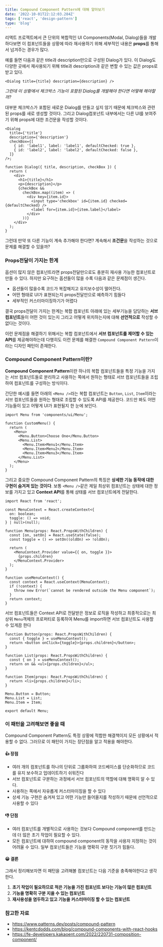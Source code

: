 ```yaml
---
title: Compound Component Pattern에 대해 알아보기
date: '2022-10-01T22:12:03.284Z'
tags: ['react', 'design-pattern']
type: 'blog'
---
```


리액트 프로젝트에서 큰 단위의 복합적인 UI Components(Modal, Dialog)들을 개발하다보면 이 컴포넌트들을 상황에 따라 재사용하기 위해 세부적인 내용은 **props**를 통해서 넘겨주는 경우가 많다.

예를 들면 다음과 같은 title과 description만으로 구성된 Dialog가 있다. 이 Dialog도 다양한 곳에서 재사용되기 위해 title과 description과 같은 변할 수 있는 값은 props로 받고 있다.

```tsx
<Dialog title={title} description={description} />
```

_그런데 이 상황에서 체크박스 기능이 포함된 Dialog를 개발해야 한다면 어떻해 해야할까?_

대부분 체크박스가 포함된 새로운 Dialog를 만들고 싶지 않기 때문에 체크박스와 관련된 props를 새로 생성할 것이다. 그리고 Dialog컴포넌트 내부에서는 다른 UI를 보여주기 위해 props에 대한 조건문을 작성할 것이다.

```tsx{4-7,15-21}
<Dialog
  title={'title'}
  description={'description'}
  checkBox={[
    { id: 'label1', label: 'label1', defaultChecked: true },
    { id: 'label2', label: 'label2', defaultChecked: false },
  ]}
/>;

function Dialog({ title, description, checkBox }) {
  return (
    <div>
      <h1>{title}</h1>
      <p>{description}</p>
      {checkBox &&
        checkBox.map((item) => (
          <div key={item.id}>
            <input type='checkbox' id={item.id} checked={defaultChecked} />
            <label for={item.id}>{item.label}</label>
          </div>
        ))}
    </div>
  );
}
```

그런데 만약 또 다른 기능이 계속 추가해야 한다면? 계속해서 **조건문**을 작성하는 것으로 문제를 해결할 수 있을까?

### Props전달이 가지는 한계

옵션이 많지 않은 컴포넌트라면 props전달만으로도 충분히 재사용 가능한 컴포넌트로 만들 수 있다. 하지만 요구하는 옵션들이 많을 수록 다음과 같은 문제점이 생긴다.

- 옵션들이 많을수록 코드가 복잡해지고 유지보수성이 떨어진다.
- 어떤 형태로 UI가 표현되는지 props전달만으로 예측하기 힘들다
- 세부적인 커스터마이징하기가 어렵다

결국 props전달이 가지는 한계는 복합 컴포넌트 아래에 있는 세부기능을 담당하는 **서브 컴포넌트**들이 어떤 것이 있는지 그리고 어떻게 위치하는지에 대해 **선언적으로** 작성할 수 없다는 것이다.

이런 문제점을 해결하기 위해서는 복합 컴포넌트에서 **서브 컴포넌트를 제어할 수 있는 API**를 제공해야하는데 다행히도 이런 문제를 해결한 `Compound Component Pattern`이라는 디자인 패턴이 존재한다.

### Compound Component Pattern이란?

**Compound Component Pattern**이란 하나의 복합 컴포넌트들을 특정 기능을 가지는 서브 컴포넌트들로 분리하고 사용하는 쪽에서 원하는 형태로 서브 컴포넌트들을 조립하여 컴포넌트를 구성하는 방식이다.

간단한 예시를 들면 아래의 `<Menu />`라는 복합 컴포넌트는 `Button`, `List`, `Item`이라는 서브 컴포넌트들을 원하는 형태로 조립할 수 있도록 API를 제공한다. 코드만 봐도 어떤 기능들이 있고 어떻게 UI가 표현될지 한 눈에 보인다.

```tsx
import Menu from 'components/ui/Menu';

function CustomMenu() {
  return (
    <Menu>
      <Menu.Button>Choose One</Menu.Button>
      <Menu.List>
        <Menu.Item>Menu1</Menu.Item>
        <Menu.Item>Menu2</Menu.Item>
        <Menu.Item>Menu3</Menu.Item>
      </Menu.List>
    </Menu>
  );
}
```

그리고 중요한 Compound Component Pattern의 특징은 **상세한 기능 동작에 대한 구현이 숨겨져 있는 것이다**. 보통 `<Menu />`같은 제일 최상위 컴포넌트는 상태에 대한 정보를 가지고 있고 **Context API**를 통해 상태를 서브 컴포넌트에게 전달한다.

```tsx
import React from 'react';

const MenuContext = React.createContext<{
  on: boolean;
  toggle: () => void;
} | null>(null);

function Menu(props: React.PropsWithChildren) {
  const [on, setOn] = React.useState(false);
  const toggle = () => setOn((oldOn) => !oldOn);

  return (
    <MenuContext.Provider value={{ on, toggle }}>
      {props.children}
    </MenuContext.Provider>
  );
}

function useMenuContext() {
  const context = React.useContext(MenuContext);
  if (!context) {
    throw new Error(`cannot be rendered outside the Menu component`);
  }
  return context;
}
```

서브 컴포넌트들은 Context API로 전달받은 정보로 로직을 작성하고 최종적으로는 최상위 `Menu`객체의 프로퍼티로 등록하여 Menu를 import하면 서브 컴포넌트도 사용할 수 있게끔 한다

```tsx{15-17}
function Button(props: React.PropsWithChildren) {
  const { toggle } = useMenuContext();
  return <button onClick={toggle}>{props.children}</button>;
}

function List(props: React.PropsWithChildren) {
  const { on } = useMenuContext();
  return on && <ul>{props.children}</ul>;
}

function Item(props: React.PropsWithChildren) {
  return <li>{props.children}</li>;
}

Menu.Button = Button;
Menu.List = List;
Menu.Item = Item;

export default Menu;
```

### 이 패턴을 고려해보면 좋을 때

Compound Component Pattern도 특정 상황에 적합한 해결책이지 모든 상황에서 적용할 수 없다.
그러므로 이 패턴이 가지는 장단점을 알고 적용을 해야한다.

#### 👍 장점

- 여러 개의 컴포넌트를 하나의 단위로 그룹화하여 코드베이스를 단순화하므로 코드를 유지 보수하고 업데이트하기 쉬워진다
- 서브 컴포넌트로 구분하는 과정에서 서브 컴포넌트의 역할에 대해 명확히 알 수 있다.
- 사용하는 쪽에서 자유롭게 커스터마이징을 할 수 있다
- 상세 기능 구현은 숨겨져 있고 어떤 기능만 들어올지를 작성하기 때문에 선언적으로 사용할 수 있다

#### 👎 단점

- 여러 컴포넌트를 개별적으로 사용하는 것보다 Compound component를 만드는 데 더 많은 초기 작업이 필요할 수 있다.
- 모든 컴포넌트에 대하여 compound component의 동작을 사용자 지정하는 것이 어려울 수 있다. 일부 컴포넌트들은 기능을 명확히 구분 짓기가 힘들다.

#### 😀 결론

그래서 정리해보자면 이 패턴을 고려해볼 컴포넌트는 다음 기준을 충족해야한다고 생각한다.

1. **초기 작업이 필요하므로 적은 기능을 가진 컴포넌트 보다는 기능이 많은 컴포넌트**
2. **기능을 명확히 구분 지을 수 있는 컴포넌트**
3. **재사용성을 염두하고 있고 기능을 커스터마이징 할 수 있는 컴포넌트**

### 참고한 자료

- https://www.patterns.dev/posts/compound-pattern
- https://kentcdodds.com/blog/compound-components-with-react-hooks
- https://fe-developers.kakaoent.com/2022/220731-composition-component/
